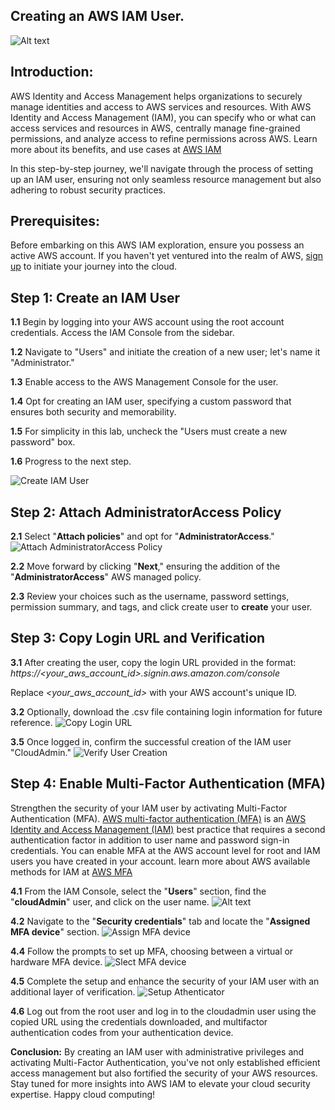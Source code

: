 ## Creating an AWS IAM User. 
![Alt text](<AWS IAM.png>)

## Introduction:
AWS Identity and Access Management helps organizations to securely manage identities and access to AWS services and resources. With AWS Identity and Access Management (IAM), you can specify who or what can access services and resources in AWS, centrally manage fine-grained permissions, and analyze access to refine permissions across AWS. Learn more about its benefits, and use cases at [AWS IAM](https://aws.amazon.com/iam/) 

In this step-by-step journey, we'll navigate through the process of setting up an IAM user, ensuring not only seamless resource management but also adhering to robust security practices.

## Prerequisites:
Before embarking on this AWS IAM exploration, ensure you possess an active AWS account. 
If you haven't yet ventured into the realm of AWS, [sign up](https://aws.amazon.com/premiumsupport/knowledge-center/create-and-activate-aws-account/) to initiate your journey into the cloud.

## Step 1: Create an IAM User
**1.1** Begin by logging into your AWS account using the root account credentials. Access the IAM Console from the sidebar.

**1.2** Navigate to "Users" and initiate the creation of a new user; let's name it "Administrator."

**1.3** Enable access to the AWS Management Console for the user.

**1.4** Opt for creating an IAM user, specifying a custom password that ensures both security and memorability.

**1.5** For simplicity in this lab, uncheck the "Users must create a new password" box.

**1.6** Progress to the next step.

![Create IAM User](image1.png)

## Step 2: Attach AdministratorAccess Policy
**2.1** Select "**Attach policies**" and opt for "**AdministratorAccess**."
![Attach AdministratorAccess Policy](image2.png)

**2.2** Move forward by clicking "**Next**," ensuring the addition of the "**AdministratorAccess**" AWS managed policy.

**2.3** Review your choices such as the username, password settings, permission summary, and tags, and click create user to **create** your user.

## Step 3: Copy Login URL and Verification
**3.1** After creating the user, copy the login URL provided in the format: *https://\<your_aws_account_id>.signin.aws.amazon.com/console*

Replace *\<your_aws_account_id>* with your AWS account's unique ID.

**3.2** Optionally, download the .csv file containing login information for future reference.
![Copy Login URL](image3.png)

**3.5** Once logged in, confirm the successful creation of the IAM user "CloudAdmin."
![Verify User Creation](image4.png)

## Step 4: Enable Multi-Factor Authentication (MFA)
Strengthen the security of your IAM user by activating Multi-Factor Authentication (MFA). [AWS multi-factor authentication (MFA)](https://docs.aws.amazon.com/IAM/latest/UserGuide/best-practices.html#enable-mfa-for-privileged-users) is an [AWS Identity and Access Management (IAM)](https://aws.amazon.com/iam/) best practice that requires a second authentication factor in addition to user name and password sign-in credentials. You can enable MFA at the AWS account level for root and IAM users you have created in your account.  learn more about AWS available methods for IAM at [AWS MFA](https://aws.amazon.com/iam/features/mfa/)
 

**4.1** From the IAM Console, select the "**Users**" section, find the "**cloudAdmin**" user, and click on the user name.
![Alt text](image8.png)

**4.2** Navigate to the "**Security credentials**" tab and locate the "**Assigned MFA device**" section.
![Assign MFA device](image5.png)

**4.4** Follow the prompts to set up MFA, choosing between a virtual or hardware MFA device.
![Slect MFA device](image6.png)

**4.5** Complete the setup and enhance the security of your IAM user with an additional layer of verification.
![Setup Athenticator](image7.png)

**4.6** Log out from the root user and log in to the cloudadmin user using the copied URL using the credentials downloaded, and multifactor authentication codes from your authentication device.

**Conclusion:**
By creating an IAM user with administrative privileges and activating Multi-Factor Authentication, you've not only established efficient access management but also fortified the security of your AWS resources. Stay tuned for more insights into AWS IAM to elevate your cloud security expertise. Happy cloud computing!
